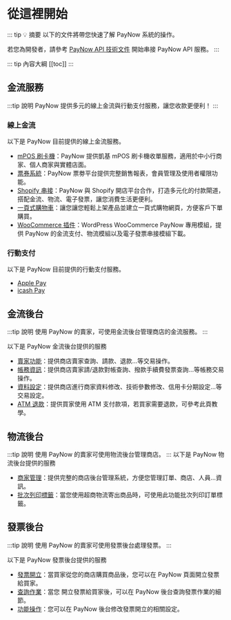 # 從這裡開始

::: tip 💡 摘要
以下的文件將帶您快速了解 PayNow 系統的操作。

若您為開發者，請參考 [PayNow API 技術文件](../api-reference/README.md) 開始串接 PayNow API 服務。
:::

::: tip 內容大綱
[[toc]]
:::

## 金流服務

:::tip 說明
PayNow 提供多元的線上金流與行動支付服務，讓您收款更便利！
:::

### 線上金流
以下是 PayNow 目前提供的線上金流服務。
- [mPOS 刷卡機](../page-introduction/payment-service/online-payment/mpos.md)：PayNow 提供凱基 mPOS 刷卡機收單服務，適用於中小行商家、個人商家與實體店面。
- [票券系統](../page-introduction/payment-service/online-payment/eticket.md)：PayNow 票劵平台提供完整銷售報表，會員管理及使用者權限功能。
- [Shopify 串接](../page-introduction/payment-service/online-payment/shopify.md)：PayNow 與 Shopify 開店平台合作，打造多元化的付款閘道，搭配金流、物流、電子發票，讓您消費生活更便利。
- [一頁式購物車](../page-introduction/payment-service/online-payment/landing-page.md)：讓您讓您輕鬆上架產品並建立一頁式購物網頁，方便客戶下單購買。
- [WooCommerce 插件](https://paynow.yangsheep.art/Documentation)：WordPress WooCommerce PayNow 專用模組，提供 PayNow 的金流支付、物流模組以及電子發票串接模組下載。

### 行動支付
以下是 PayNow 目前提供的行動支付服務。
- [Apple Pay](../page-introduction/payment-service/mobile-payment/apple-pay.md)
- [icash Pay](../page-introduction/payment-service/mobile-payment/icash-pay.md)


## 金流後台

:::tip 說明
使用 PayNow 的賣家，可使用金流後台管理商店的金流服務。
:::

以下是 PayNow 金流後台提供的服務
- [賣家功能](../page-introduction/payment-admin/seller.md)：提供商店賣家查詢、請款、退款...等交易操作。
- [帳務資訊](../page-introduction/payment-admin/finance.md)：提供商店賣家請/退款對帳查詢、撥款手續費發票查詢...等帳務交易操作。
- [資料設定](../page-introduction/payment-admin/configuration.md)：提供商店進行商家資料修改、技術參數修改、信用卡分期設定...等交易設定。
- [ATM 退款](../page-introduction/payment-admin/refund.md)：提供買家使用 ATM 支付款項，若買家需要退款，可參考此頁教學。

## 物流後台

:::tip 說明
使用 PayNow 的賣家可使用物流後台管理商店。
:::
以下是 PayNow 物流後台提供的服務
- [商家管理](../page-introduction/logistics-admin/store-management.md)：提供完整的商店後台管理系統，方便您管理訂單、商店、人員...資訊。
- [批次列印標籤](../page-introduction/logistics-admin/print-tag.md)：當您使用超商物流寄出商品時，可使用此功能批次列印訂單標籤。

## 發票後台

:::tip 說明
使用 PayNow 的賣家可使用發票後台處理發票。
:::

以下是 PayNow 發票後台提供的服務
- [發票開立](../page-introduction/invoice-admin/generation.md)：當買家從您的商店購買商品後，您可以在 PayNow 頁面開立發票給買家。
- [查詢作業](../page-introduction/invoice-admin/inquiry.md)：當您 開立發票給買家後，可以在 PayNow 後台查詢發票作業的細節。
- [功能操作](../page-introduction/invoice-admin/operation.md)：您可以在 PayNow 後台修改發票開立的相關設定。